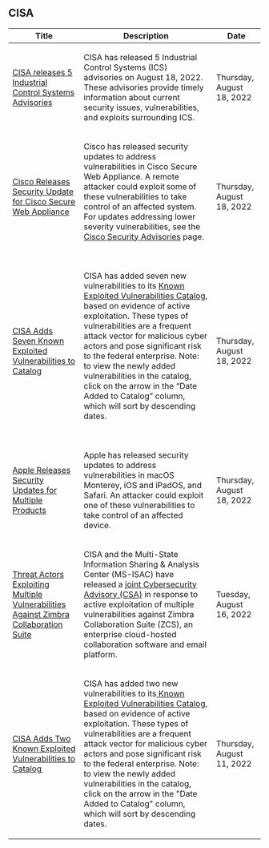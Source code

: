 ## CISA
|Title|Description|Date|
|---|---|---|
| [CISA releases 5 Industrial Control Systems Advisories](https://www.cisa.gov/uscert/ncas/current-activity/2022/08/18/cisa-releases-5-industrial-control-systems-advisories) | <p class="MsoNormal">CISA has released 5 Industrial Control Systems (ICS) advisories on August 18, 2022. These advisories provide timely information about current security issues, vulnerabilities, and exploits surrounding ICS.</p> | Thursday, August 18, 2022 |
| [Cisco Releases Security Update for Cisco Secure Web Appliance](https://www.cisa.gov/uscert/ncas/current-activity/2022/08/18/cisco-releases-security-update-cisco-secure-web-appliance) | <p>Cisco has released security updates to address vulnerabilities in Cisco Secure Web Appliance. A remote attacker could exploit some of these vulnerabilities to take control of an affected system. For updates addressing lower severity vulnerabilities, see the <a href="https://tools.cisco.com/security/center/publicationListing.x">Cisco Security Advisories</a> page. <br> </p> | Thursday, August 18, 2022 |
| [CISA Adds Seven Known Exploited Vulnerabilities to Catalog](https://www.cisa.gov/uscert/ncas/current-activity/2022/08/18/cisa-adds-seven-known-exploited-vulnerabilities-catalog) | <p>CISA has added seven new vulnerabilities to its <a href="https://www.cisa.gov/known-exploited-vulnerabilities-catalog">Known Exploited Vulnerabilities Catalog</a>, based on evidence of active exploitation. These types of vulnerabilities are a frequent attack vector for malicious cyber actors and pose significant risk to the federal enterprise. Note: to view the newly added vulnerabilities in the catalog, click on the arrow in the “Date Added to Catalog” column, which will sort by descending dates. <br> </p> | Thursday, August 18, 2022 |
| [Apple Releases Security Updates for Multiple Products](https://www.cisa.gov/uscert/ncas/current-activity/2022/08/18/apple-releases-security-updates-multiple-products) | <p>Apple has released security updates to address vulnerabilities in macOS Monterey, iOS and iPadOS, and Safari. An attacker could exploit one of these vulnerabilities to take control of an affected device.</p> | Thursday, August 18, 2022 |
| [Threat Actors Exploiting Multiple Vulnerabilities Against Zimbra Collaboration Suite](https://www.cisa.gov/uscert/ncas/current-activity/2022/08/16/threat-actors-exploiting-multiple-vulnerabilities-against-zimbra) | <p>CISA and the Multi-State Information Sharing &amp; Analysis Center (MS-ISAC) have released a <a href="https://www.cisa.gov/uscert/ncas/alerts/aa22-228a">joint Cybersecurity Advisory (CSA)</a> in response to active exploitation of multiple vulnerabilities against Zimbra Collaboration Suite (ZCS), an enterprise cloud-hosted collaboration software and email platform. </p> | Tuesday, August 16, 2022 |
| [CISA Adds Two Known Exploited Vulnerabilities to Catalog ](https://www.cisa.gov/uscert/ncas/current-activity/2022/08/11/cisa-adds-two-known-exploited-vulnerabilities-catalog) | <p>CISA has added two new vulnerabilities to its<a href="https://www.cisa.gov/known-exploited-vulnerabilities-catalog"> Known Exploited Vulnerabilities Catalog</a>, based on evidence of active exploitation. These types of vulnerabilities are a frequent attack vector for malicious cyber actors and pose significant risk to the federal enterprise. Note: to view the newly added vulnerabilities in the catalog, click on the arrow in the "Date Added to Catalog" column, which will sort by descending dates. </p> | Thursday, August 11, 2022 |
